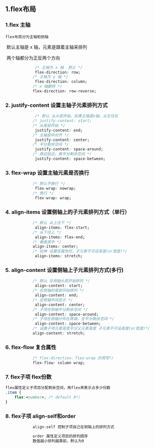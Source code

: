 ## 1.flex布局

### 1.flex 主轴

 	flex布局分为主轴和侧轴

​    默认主轴是 x 轴，元素是跟着主轴来排列

​    两个轴都分为正反两个方向

```css
 			 /* 主轴为 x 轴  默认 */
             flex-direction: row; 
            /* 主轴为 y 轴 */
             flex-direction: column; 
            /* x 轴翻转 */
            flex-direction: row-reverse;
```



### 2. justify-content 设置主轴子元素排列方式

```css
			 /* 默认 从头部开始，如果主轴是x轴，从左往右
            /* justify-content: start; 
            /* 从尾部开始 */
             justify-content: end; 
            /* 主轴居中对齐 */
             justify-content: center; 
            /* 平分剩余空间 */
             justify-content: space-around; 
            /* 两边贴边，再平分剩余空间 */
             justify-content: space-between;
```



### 3. flex-wrap 设置主轴元素是否换行

```css
            /* 默认不换行 */
             flex-wrap: nowrap; 
            /* 换行 */
             flex-wrap: wrap; 
```



### 4. align-items 设置侧轴上的子元素排列方式（单行）

```css
            /* 默认 从上往下 */
             align-items: flex-start; 
            /* 从下往上 */
             align-items: flex-end; 
            /* 垂直居中 */
            align-items: center;
            /* 拉伸 设置该属性时，子元素不可设高度(or宽度)*/
             align-items: stretch; 
```

### 5. align-content 设置侧轴上子元素排列方式(多行)

```css
            /* 默认 在侧轴头部开始排列 */
             align-content: start; 
            /* 在侧轴的尾部开始排列 */
             align-content: end; 
            /* 在侧轴中间显示 */
             align-content: center; 
            /* 子项在侧轴平分剩余空间 */
             align-content: space-around; 
            /* 子项在侧轴分布在两端，在平分剩余空间 */
             align-content: space-between; 
            /* 设置子项元素高度平分父元素高度 子元素不可设高度(or宽度)*/
            align-content: stretch;
```

### 6. flex-flow 复合属性

```css
			/* flex-direction、flex-wrap 的简写*/
            flex-flow: column wrap;
```

### 7. flex子项 flex份数

```css
flex属性定义子项目分配剩余空间，用flex来表示占多少份数
.item {
	flex:<number>; /* default 0*/
}
```

### 8.  flex子项 align-self和order

```css
 			align-self 控制子项自己在侧轴上的排列方式

            order 属性定义项目的排列顺序
            数值越小排列越靠前，默认为0
```

